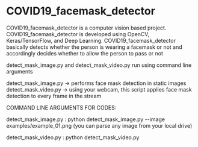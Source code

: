 # COVID19_facemask_detector
COVID19_facemask_detector is a computer vision based project. COVID19_facemask_detector is developed using OpenCV, Keras/TensorFlow, and Deep Learning. COVID19_facemask_detector basically detects whether the person is wearing a facemask or not and accordingly decides whether to allow the person to pass or not 

detect_mask_image.py and detect_mask_video.py run using command line arguments

detect_mask_image.py -> performs face mask detection in static images
detect_mask_video.py -> using your webcam, this script applies face mask detection to every frame in the stream

COMMAND LINE ARGUMENTS FOR CODES:

detect_mask_image.py : python detect_mask_image.py --image examples/example_01.png (you can parse any image from your local drive)

detect_mask_video.py : python detect_mask_video.py

